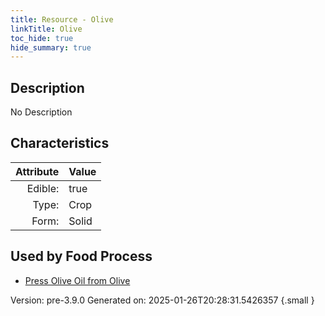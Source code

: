 ```yaml
---
title: Resource - Olive
linkTitle: Olive
toc_hide: true
hide_summary: true
---
```


## Description
No Description

## Characteristics

| Attribute      | Value |
|--------:|:------|
|Edible:|true|
|Type:|Crop|
|Form:|Solid|
 



    
## Used by Food Process

- [Press Olive Oil from Olive](/docs/definitions/food/press-olive-oil-from-olive)


Version: pre-3.9.0 Generated on: 2025-01-26T20:28:31.5426357
{.small }

